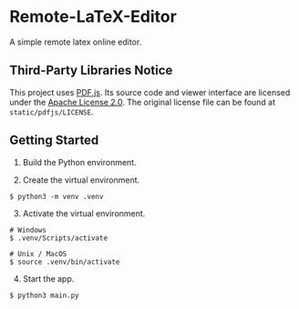 # Remote-LaTeX-Editor
A simple remote latex online editor.

## Third-Party Libraries Notice

This project uses [PDF.js](https://github.com/mozilla/pdf.js). Its source code and viewer interface are licensed under the [Apache License 2.0](https://www.apache.org/licenses/LICENSE-2.0). The original license file can be found at `static/pdfjs/LICENSE`.

## Getting Started

1. Build the Python environment.

2. Create the virtual environment.
```shell
$ python3 -m venv .venv
```

3. Activate the virtual environment.
```shell
# Windows
$ .venv/Scripts/activate

# Unix / MacOS
$ source .venv/bin/activate
```

4. Start the app.
```shell
$ python3 main.py
```

